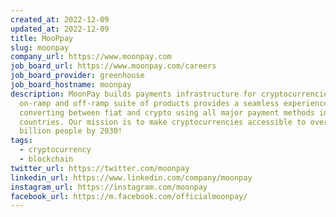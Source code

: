 ```yaml
---
created_at: 2022-12-09
updated_at: 2022-12-09
title: MooPpay
slug: moonpay
company_url: https://www.moonpay.com
job_board_url: https://www.moonpay.com/careers
job_board_provider: greenhouse
job_board_hostname: moonpay
description: MoonPay builds payments infrastructure for cryptocurrencies. Our
  on-ramp and off-ramp suite of products provides a seamless experience for
  converting between fiat and crypto using all major payment methods in over 160
  countries. Our mission is to make cryptocurrencies accessible to over a
  billion people by 2030!
tags:
  - cryptocurrency
  - blockchain
twitter_url: https://twitter.com/moonpay
linkedin_url: https://www.linkedin.com/company/moonpay
instagram_url: https://instagram.com/moonpay
facebook_url: https://m.facebook.com/officialmoonpay/
---
```

